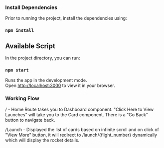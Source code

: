 ### Install Dependencies

Prior to running the project, install the dependencies using: 

### `npm install` 

## Available Script

In the project directory, you can run:

### `npm start`

Runs the app in the development mode.\
Open [http://localhost:3000](http://localhost:3000) to view it in your browser.

### Working Flow

/ - Home Route takes you to Dashboard component. "Click Here to View Launches" will take you to the Card component. There is a "Go Back" button to navigate back. 

/Launch - Displayed the list of cards based on infinite scroll and on click of "View More" button, it will redirect to /launch/{flight_number} dynamically which will display the rocket details.